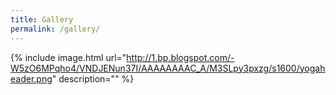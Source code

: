 ```yaml
---
title: Gallery
permalink: /gallery/
---
```


{% include image.html url="http://1.bp.blogspot.com/-W5zO6MPqho4/VNDJENun37I/AAAAAAAAC_A/M3SLpy3pxzg/s1600/yogaheader.png" description="" %}

